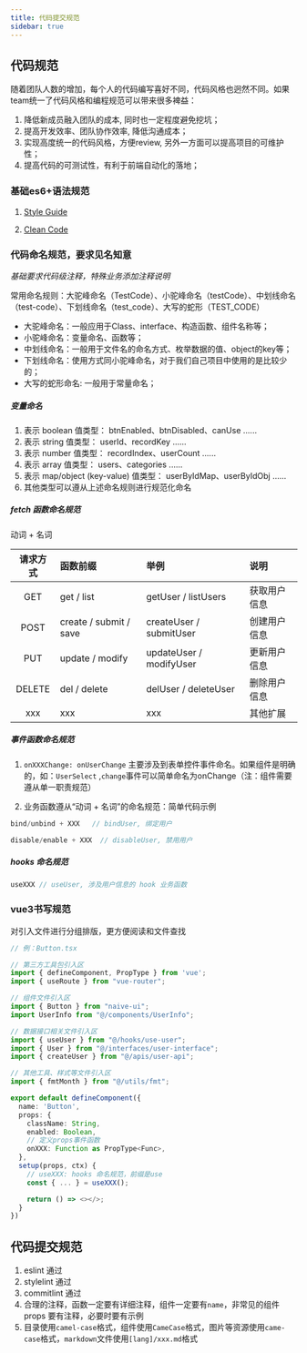 ```yaml
---
title: 代码提交规范
sidebar: true
---
```


## 代码规范

随着团队人数的增加，每个人的代码编写喜好不同，代码风格也迥然不同。如果team统一了代码风格和编程规范可以带来很多裨益：

1. 降低新成员融入团队的成本, 同时也一定程度避免挖坑；
2. 提高开发效率、团队协作效率, 降低沟通成本；
3. 实现高度统一的代码风格，方便review, 另外一方面可以提高项目的可维护性；
4. 提高代码的可测试性，有利于前端自动化的落地；

### 基础es6+语法规范

1. [Style Guide](https://bestofjs.org/projects/airbnb-style-guide)

2. [Clean Code](https://bestofjs.org/projects/clean-code)

### 代码命名规范，要求见名知意
*基础要求代码级注释，特殊业务添加注释说明*

常用命名规则：大驼峰命名（TestCode）、小驼峰命名（testCode）、中划线命名（test-code）、下划线命名（test_code）、大写的蛇形（TEST_CODE）

* 大驼峰命名：一般应用于Class、interface、构造函数、组件名称等；
* 小驼峰命名：变量命名、函数等；
* 中划线命名：一般用于文件名的命名方式、枚举数据的值、object的key等；
* 下划线命名：使用方式同小驼峰命名，对于我们自己项目中使用的是比较少的；
* 大写的蛇形命名:  一般用于常量命名；

##### 变量命名

1. 表示 boolean 值类型： btnEnabled、btnDisabled、canUse ......
2. 表示 string 值类型： userId、recordKey ......
3. 表示 number 值类型： recordIndex、userCount ......
4. 表示 array 值类型： users、categories ......
5. 表示 map/object (key-value) 值类型： userByIdMap、userByIdObj ......
6. 其他类型可以遵从上述命名规则进行规范化命名

##### fetch 函数命名规范

动词 + 名词

|  请求方式   |        函数前缀          |          举例               |         说明          |
|   :----:  |          :----          |          :-------           |         :------      |
|    GET    |       get / list        |      getUser / listUsers    |       获取用户信息     |
|    POST   |  create / submit / save |    createUser / submitUser  |      创建用户信息      |
|    PUT    |    update / modify      |    updateUser / modifyUser  |      更新用户信息      |
|    DELETE |    del / delete         |    delUser / deleteUser     |      删除用户信息      | 
|    xxx    |           xxx           |             xxx             |         其他扩展      |

##### 事件函数命名规范

1. `onXXXChange: onUserChange` 主要涉及到表单控件事件命名。如果组件是明确的，如：`UserSelect` ,`change`事件可以简单命名为onChange（注：组件需要遵从单一职责规范）

2. 业务函数遵从“动词 + 名词”的命名规范：简单代码示例

```ts
bind/unbind + XXX   // bindUser, 绑定用户

disable/enable + XXX  // disableUser, 禁用用户
```

##### hooks 命名规范

```ts
useXXX // useUser, 涉及用户信息的 hook 业务函数
```

### vue3书写规范

对引入文件进行分组排版，更方便阅读和文件查找

```ts
// 例：Button.tsx

// 第三方工具包引入区
import { defineComponent, PropType } from 'vue';
import { useRoute } from "vue-router";

// 组件文件引入区
import { Button } from "naive-ui";
import UserInfo from "@/components/UserInfo";

// 数据接口相关文件引入区
import { useUser } from "@/hooks/use-user";
import { User } from "@/interfaces/user-interface";
import { createUser } from "@/apis/user-api";

// 其他工具、样式等文件引入区
import { fmtMonth } from "@/utils/fmt";

export default defineComponent({
  name: 'Button',
  props: {
    className: String,
    enabled: Boolean,
    // 定义props事件函数
    onXXX: Function as PropType<Func>,
  },
  setup(props, ctx) {
    // useXXX: hooks 命名规范，前缀是use 
    const { ... } = useXXX();

    return () => <></>;
  }
})
```

## 代码提交规范

1. eslint 通过
2. stylelint 通过
3. commitlint 通过
4. 合理的注释，函数一定要有详细注释，组件一定要有`name`，非常见的组件 props 要有注释，必要时要有示例
5. 目录使用`camel-case`格式，组件使用`CameCase`格式，图片等资源使用`came-case`格式，`markdown`文件使用`[lang]/xxx.md`格式
